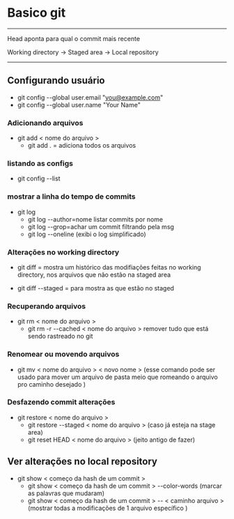 # Basico git

---
Head aponta para qual o commit mais recente

Working directory -> Staged area -> Local repository

---

## Configurando usuário

- git config --global user.email "you@example.com"
- git config --global user.name "Your Name"

### Adicionando arquivos

- git add < nome do arquivo >
  - git add . = adiciona todos os arquivos

### listando as configs

- git config --list

### mostrar a linha do tempo de commits

- git log
  - git log --author=nome listar commits por nome
  - git log --grop=achar um commit filtrando pela msg
  - git log --oneline (exibi o log simplificado)

### Alterações no working directory

- git diff =  mostra um histórico das modifiações feitas no working directory, nos arquivos que não estão na staged area

- git diff --staged = para mostra as que estão no staged

### Recuperando arquivos

- git rm < nome do arquivo >
  - git rm -r --cached < nome do arquivo > remover tudo que está sendo rastreado no git

### Renomear ou movendo arquivos

- git mv < nome do arquivo > < novo nome >
    (esse comando pode ser usado para mover um arquivo de pasta meio que romeando o arquivo pro caminho desejado )

### Desfazendo commit alterações

- git restore < nome do arquivo >
  - git restore --staged < nome do arquivo > (caso já esteja na stage area)
  - git reset HEAD < nome do arquivo > (jeito antigo de fazer)

## Ver alterações no local repository

- git show < começo da hash de um commit >
  - git show < começo da hash de um commit > --color-words (marcar as palavras que mudaram)
  - git show < começo da hash de um commit > -- < caminho arquivo > (mostrar todas a modificações de 1 arquivo específico )
